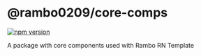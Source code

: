 # @rambo0209/core-comps

[![npm version](https://badge.fury.io/js/%40rambo0209%2Fcore-comps.svg)](https://www.npmjs.com/package/@rambo0209/core-comps)

A package with core components used with Rambo RN Template
